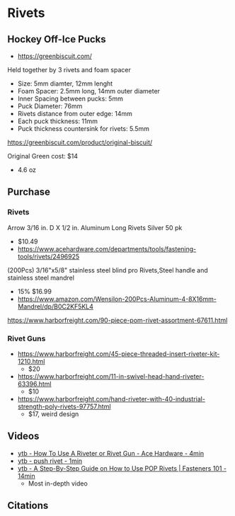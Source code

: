 # Rivets

## Hockey Off-Ice Pucks

- https://greenbiscuit.com/

Held together by 3 rivets and foam spacer

- Size: 5mm diamter, 12mm lenght
- Foam Spacer: 2.5mm long, 14mm outer diameter
- Inner Spacing between pucks: 5mm
- Puck Diameter: 76mm
- Rivets distance from outer edge: 14mm
- Each puck thickness: 11mm
- Puck thickness countersink for rivets: 5.5mm

https://greenbiscuit.com/product/original-biscuit/

Original Green cost: $14

- 4.6 oz

## Purchase


### Rivets

Arrow 3/16 in. D X 1/2 in. Aluminum Long Rivets Silver 50 pk

- $10.49
- https://www.acehardware.com/departments/tools/fastening-tools/rivets/2496925

(200Pcs) 3/16"x5/8" stainless steel blind pro Rivets,Steel handle and stainless steel mandrel 

- 15% $16.99 
- https://www.amazon.com/Wensilon-200Pcs-Aluminum-4-8X16mm-Mandrel/dp/B0C2KF5KL4

https://www.harborfreight.com/90-piece-pom-rivet-assortment-67611.html

### Rivet Guns

- https://www.harborfreight.com/45-piece-threaded-insert-riveter-kit-1210.html 
    - $20
- https://www.harborfreight.com/11-in-swivel-head-hand-riveter-63396.html
    - $10
- https://www.harborfreight.com/hand-riveter-with-40-industrial-strength-poly-rivets-97757.html
    - $17, weird design

## Videos

- [ytb -  How To Use A Riveter or Rivet Gun - Ace Hardware - 4min](https://www.youtube.com/watch?v=yW3k3_sbkyc)
- [ytb - push rivet - 1min](https://www.youtube.com/watch?v=2uxTrkzf6SE)
- [ytb -  A Step-By-Step Guide on How to Use POP Rivets | Fasteners 101 - 14min](https://www.youtube.com/watch?v=1G8lGECOe1U) 
  -  Most in-depth video

## Citations
